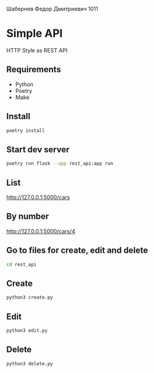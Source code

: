 Шабернев Федор Дмитриевич 1011

# Simple API 

HTTP Style as REST API

## Requirements
* Python
* Poetry
* Make

## Install

```sh
poetry install
```

## Start dev server

```sh
poetry run flask --app rest_api:app run
```

## List

http://127.0.0.1:5000/cars

## By number

http://127.0.0.1:5000/cars/4


## Go to files for create, edit and delete

```sh
cd rest_api
```

## Create

```sh
python3 create.py
```

## Edit

```sh
python3 edit.py
```

## Delete

```sh
python3 delete.py
```
